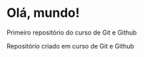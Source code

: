# Olá, mundo!
 Primeiro repositório do curso de Git e Github

Repositório criado em curso de Git e Github